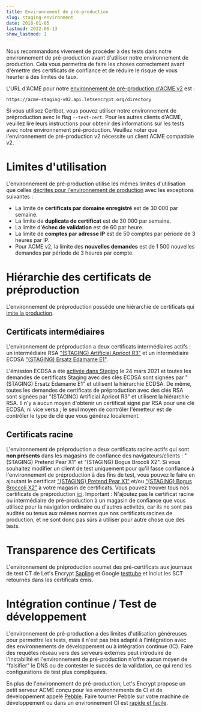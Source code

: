 ```yaml
---
title: Environnement de pré-production
slug: staging-environment
date: 2018-01-05
lastmod: 2022-06-13
show_lastmod: 1
---
```



Nous recommandons vivement de procéder à des tests dans notre environnement de pré-production avant d'utiliser notre environnement de production. Cela vous permettra de faire les choses correctement avant d'émettre des certificats de confiance et de réduire le risque de vous heurter à des limites de taux.

L'URL d'ACME pour notre [environnement de pré-production d'ACME v2](https://community.letsencrypt.org/t/staging-endpoint-for-acme-v2/49605) est :

`https://acme-staging-v02.api.letsencrypt.org/directory`

Si vous utilisez Certbot, vous pouvez utiliser notre environnement de préproduction avec le flag `--test-cert`. Pour les autres clients d'ACME, veuillez lire leurs instructions pour obtenir des informations sur les tests avec notre environnement pré-production. Veuillez noter que l'environnement de pré-production v2 nécessite un client ACME compatible v2.

# Limites d'utilisation

L'environnement de pré-production utilise les mêmes limites d'utilisation que celles [décrites pour l'environnement de production](/docs/rate-limits) avec les exceptions suivantes :

* La limite de **certificats par domaine enregistré** est de 30 000 par semaine.
* La limite de **duplicata de certificat** est de 30 000 par semaine.
* La limite d'**échec de validation** est de 60 par heure.
* La limite de **comptes par adresse IP** est de 50 comptes par période de 3 heures par IP.
* Pour ACME v2, la limite des **nouvelles demandes** est de 1 500 nouvelles demandes par période de 3 heures par compte.

# Hiérarchie des certificats de préproduction

L'environnement de préproduction possède une hiérarchie de certificats qui [imite la production](/certificates).

## Certificats intermédiaires

L'environnement de préproduction a deux certificats intermédiaires actifs : un intermédiaire RSA ["(STAGING) Artificial Apricot R3"](/certs/staging/letsencrypt-stg-int-r3.pem) et un intermédiaire ECDSA ["(STAGING) Ersatz Edamame E1"](/certs/staging/letsencrypt-stg-int-e1.pem).

L'émission ECDSA a été [activée dans Staging](https://community.letsencrypt.org/t/ecdsa-issuance-available-in-staging-march-24/147839) le 24 mars 2021 et toutes les demandes de certificats Staging avec des clés ECDSA sont signées par "(STAGING) Ersatz Edamame E1" et utilisent la hiérarchie ECDSA. De même, toutes les demandes de certificats de préproduction avec des clés RSA sont signées par "(STAGING) Artificial Apricot R3" et utilisent la hiérarchie RSA. Il n'y a aucun moyen d'obtenir un certificat signé par RSA pour une clé ECDSA, ni vice versa ; le seul moyen de contrôler l'émetteur est de contrôler le type de clé que vous générez localement.

## Certificats racine

L'environnement de préproduction a deux certificats racine actifs qui sont **non présents** dans les magasins de confiance des navigateurs/clients : "(STAGING) Pretend Pear X1" et "(STAGING) Bogus Brocoli X2". Si vous souhaitez modifier un client de test uniquement pour qu'il fasse confiance à l'environnement de préproduction à des fins de test, vous pouvez le faire en ajoutant le certificat ["(STAGING) Pretend Pear X1"](/certs/staging/letsencrypt-stg-root-x1.pem) et/ou ["(STAGING) Bogus Broccoli X2"](/certs/staging/letsencrypt-stg-root-x2.pem) à votre magasin de certificats. Vous pouvez trouver tous nos certificats de préproduction [ici](https://github.com/letsencrypt/website/tree/master/static/certs/staging).  Important : N'ajoutez pas le certificat racine ou intermédiaire de pré-production à un magasin de confiance que vous utilisez pour la navigation ordinaire ou d'autres activités, car ils ne sont pas audités ou tenus aux mêmes normes que nos certificats racines de production, et ne sont donc pas sûrs à utiliser pour autre chose que des tests.

# Transparence des Certificats

L'environnement de préproduction soumet des pré-certificats aux journaux de test CT de Let's Encrypt [Sapling](/docs/ct-logs) et Google [testtube](http://www.certificate-transparency.org/known-logs#TOC-Test-Logs) et inclut les SCT retournés dans les certificats émis.

# Intégration continue / Test de développement

L'environnement de pré-production a des limites d'utilisation généreuses pour permettre les tests, mais il n'est pas très adapté à l'intégration avec des environnements de développement ou à intégration continue (IC). Faire des requêtes réseau vers des serveurs externes peut introduire de l'instabilité et l'environnement de pré-production n'offre aucun moyen de "falsifier" le DNS ou de contester le succès de la validation, ce qui rend les configurations de test plus compliquées.

En plus de l'environnement de pré-production, Let's Encrypt propose un petit serveur ACME conçu pour les environnements de CI et de développement appelé [Pebble](https://github.com/letsencrypt/pebble). Faire tourner Pebble sur votre machine de développement ou dans un environnement CI est [rapide et facile](https://github.com/letsencrypt/pebble#docker).
